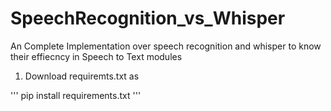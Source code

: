 # SpeechRecognition_vs_Whisper
An Complete Implementation over speech recognition and whisper to know their effiecncy in Speech to Text modules


1) Download requiremts.txt as

'''
pip install requirements.txt
'''

